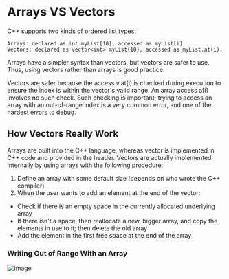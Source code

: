 # Arrays VS Vectors

C++ supports two kinds of ordered list types.

    Arrays: declared as int myList[10], accessed as myList[i].
    Vectors: declared as vector<int> myList(10), accessed as myList.at(i).

Arrays have a simpler syntax than vectors, but vectors are safer to use. Thus, using vectors rather than arrays is good practice.

Vectors are safer because the access v.at(i) is checked during execution to ensure the index is within the vector's valid range. An array access a[i] involves no such check. Such checking is important; trying to access an array with an out-of-range index is a very common error, and one of the hardest errors to debug.


## How Vectors Really Work

Arrays are built into the C++ language, whereas vector is implemented in C++ code and provided in the <vector> header. Vectors are actually implemented internally by using arrays with the following procedure:
1. Define an array with some default size (depends on who wrote the C++ compiler)
2. When the user wants to add an element at the end of the vector:
  - Check if there is an empty space in the currently allocated underlying array
  - If there isn't a space, then reallocate a new, bigger array, and copy the elements in use to it; then delete the old array
  - Add the element in the first free space at the end of the array

### Writing Out of Range With an Array

![image](https://github.com/ahenrie/CPP/assets/103060170/c61a43a3-6a14-4a80-8966-8c01aa6acaa5)

